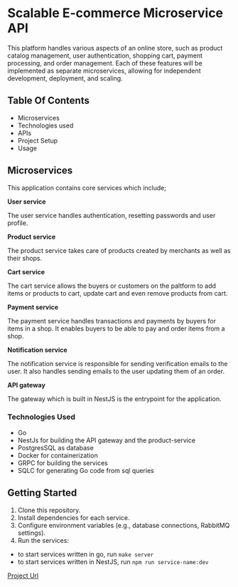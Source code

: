 # Scalable E-commerce Microservice API

This platform handles various aspects of an online store, such as product catalog management, user authentication, shopping cart, payment processing, and order management. Each of these features will be implemented as separate microservices, allowing for independent development, deployment, and scaling.

## Table Of Contents

- Microservices
- Technologies used
- APIs
- Project Setup
- Usage

## Microservices

This application contains core services which include;

**User service**

The user service handles authentication, resetting passwords and user profile.

**Product service**

The product service takes care of products created by merchants as well as their shops.

**Cart service**

The cart service allows the buyers or customers on the paltform to add items or products to cart, update cart and even remove products from cart.

**Payment service**

The payment service handles transactions and payments by buyers for items in a shop. It enables buyers to be able to pay and order items from a shop.

**Notification service**

The notification service is responsible for sending verification emails to the user. It also handles sending emails to the user updating them of an order.

**API gateway**

The gateway which is built in NestJS is the entrypoint for the application.

### Technologies Used

- Go
- NestJs for building the API gateway and the product-service
- PostgresSQL as database
- Docker for containerization
- GRPC for building the services
- SQLC for generating Go code from sql queries

## Getting Started

1. Clone this repository.
2. Install dependencies for each service.
3. Configure environment variables (e.g., database connections, RabbitMQ settings).
4. Run the services:

- to start services written in go, run `make server`
- to start services written in NestJS, run `npm run service-name:dev`

[Project Url](https://roadmap.sh/projects/scalable-ecommerce-platform)
